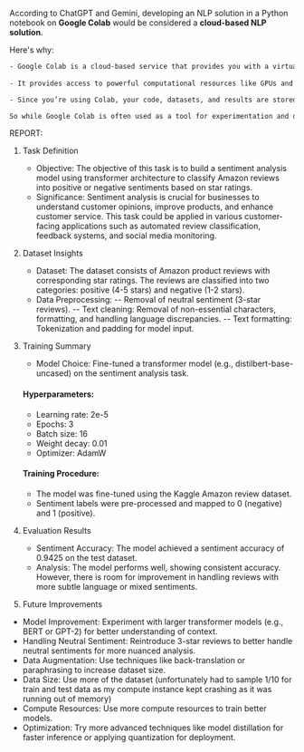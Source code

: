 According to ChatGPT and Gemini, developing an NLP solution in a Python notebook on **Google Colab** would be considered a **cloud-based NLP solution**.

Here's why:


```txt
- Google Colab is a cloud-based service that provides you with a virtual environment to run Python code, including for tasks like NLP. When you use Google Colab, your code is executed on Google's cloud infrastructure rather than on your local machine.
  
- It provides access to powerful computational resources like GPUs and TPUs, which can be useful for training large machine learning models, including those for NLP.

- Since you’re using Colab, your code, datasets, and results are stored in the cloud (Google Drive), and you can easily access your environment from any device with internet connectivity.

So while Google Colab is often used as a tool for experimentation and development, it enables you to build and run your NLP models in a cloud environment, making it a cloud-based solution for NLP development. However, in a production setting, if you were deploying an NLP model or API, you might opt for other cloud platforms like Google Cloud, AWS, or Azure to scale your solution further.
```

REPORT:
1. Task Definition
    - Objective: The objective of this task is to build a sentiment analysis model using transformer architecture to classify Amazon reviews into positive or negative sentiments based on star ratings.
    - Significance: Sentiment analysis is crucial for businesses to understand customer opinions, improve products, and enhance customer service. This task could be applied in various customer-facing applications such as automated review classification, feedback systems, and social media monitoring.

2. Dataset Insights
    - Dataset: The dataset consists of Amazon product reviews with corresponding star ratings. The reviews are classified into two categories: positive (4-5 stars) and negative (1-2 stars).
    - Data Preprocessing:
    -- Removal of neutral sentiment (3-star reviews).
    -- Text cleaning: Removal of non-essential characters, formatting, and handling language discrepancies.
    -- Text formatting: Tokenization and padding for model input.

3. Training Summary
    - Model Choice: Fine-tuned a transformer model (e.g., distilbert-base-uncased) on the sentiment analysis task.
    #### Hyperparameters:
    - Learning rate: 2e-5
    - Epochs: 3
    - Batch size: 16
    - Weight decay: 0.01
    - Optimizer: AdamW
    #### Training Procedure:
    - The model was fine-tuned using the Kaggle Amazon review dataset.
    - Sentiment labels were pre-processed and mapped to 0 (negative) and 1 (positive).

4. Evaluation Results
    - Sentiment Accuracy: The model achieved a sentiment accuracy of 0.9425 on the test dataset.
    - Analysis: The model performs well, showing consistent accuracy. However, there is room for improvement in handling reviews with more subtle language or mixed sentiments.

5. Future Improvements
- Model Improvement: Experiment with larger transformer models (e.g., BERT or GPT-2) for better understanding of context.
- Handling Neutral Sentiment: Reintroduce 3-star reviews to better handle neutral sentiments for more nuanced analysis.
- Data Augmentation: Use techniques like back-translation or paraphrasing to increase dataset size.
- Data Size: Use more of the dataset (unfortunately had to sample 1/10 for train and test data as my compute instance kept crashing as it was running out of memory)
- Compute Resources: Use more compute resources to train better models.
- Optimization: Try more advanced techniques like model distillation for faster inference or applying quantization for deployment.